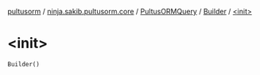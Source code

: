 [pultusorm](../../../index.md) / [ninja.sakib.pultusorm.core](../../index.md) / [PultusORMQuery](../index.md) / [Builder](index.md) / [&lt;init&gt;](.)

# &lt;init&gt;

`Builder()`